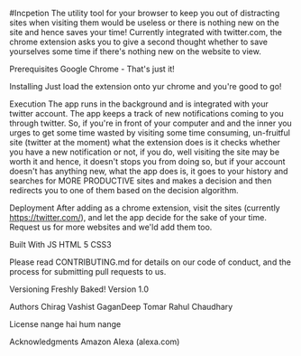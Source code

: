 #Incpetion
The utility tool for your browser to keep you out of distracting sites when visiting them would be useless or there is nothing new on the site and hence saves your time! Currently integrated with twitter.com, the chrome extension asks you to give a second thought whether to save yourselves some time if there's nothing new on the website to view.


Prerequisites
Google Chrome - That's just it!


Installing
Just load the extension onto yur chrome and you're good to go!


Execution
The app runs in the background and is integrated with your twitter account. The app keeps a track of new notifications coming to you through twitter. So, if you're in front of your computer and and the inner you urges to get some time wasted by visiting some time consuming, un-fruitful site (twitter at the moment) what the extension does is it checks whether you have a new notification or not, if you do, well visiting the site may be worth it and hence, it doesn't stops you from doing so, but if your account doesn't has anything new, what the app does is, it goes to your history and searches for MORE PRODUCTIVE sites and makes a decision and then redirects you to one of them based on the decision algorithm.

Deployment
After adding as a chrome extension, visit the sites (currently https://twitter.com/), and let the app decide for the sake of your time.
Request us for more websites and we'ld add them too.

Built With
JS
HTML 5
CSS3

Please read CONTRIBUTING.md for details on our code of conduct, and the process for submitting pull requests to us.

Versioning
Freshly Baked! Version 1.0

Authors
Chirag Vashist
GaganDeep Tomar
Rahul Chaudhary

License
nange hai hum nange

Acknowledgments
Amazon Alexa (alexa.com)